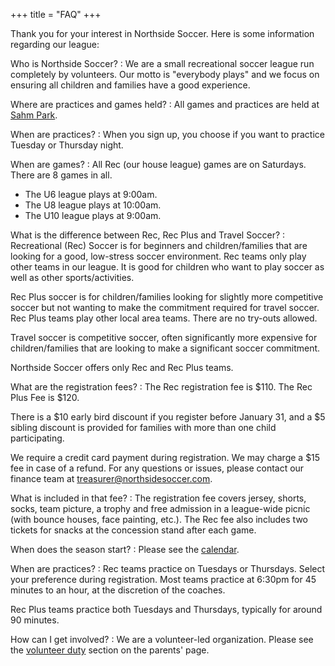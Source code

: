 +++
title = "FAQ"
+++

Thank you for your interest in Northside Soccer. Here is some
information regarding our league:

Who is Northside Soccer?
: We are a small recreational soccer league run completely by
  volunteers. Our motto is "everybody plays" and we focus on ensuring
  all children and families have a good experience.

Where are practices and games held?
: All games and practices are held at [Sahm Park].

When are practices?
: When you sign up, you choose if you want to practice Tuesday or
  Thursday night.

When are games?
: All Rec (our house league) games are on Saturdays. There are 8 games
  in all.

  * The U6 league plays at 9:00am.
  * The U8 league plays at 10:00am.
  * The U10 league plays at 9:00am.

What is the difference between Rec, Rec Plus and Travel Soccer?
: Recreational (Rec) Soccer is for beginners and children/families that
  are looking for a good, low-stress soccer environment. Rec teams only
  play other teams in our league. It is good for children who want to
  play soccer as well as other sports/activities. 

  Rec Plus soccer is for children/families looking for slightly more
  competitive soccer but not wanting to make the commitment required for
  travel soccer. Rec Plus teams play other local area teams. There are no
  try-outs allowed. 

  Travel soccer is competitive soccer, often significantly more
  expensive for children/families that are looking to make a significant
  soccer commitment. 

  Northside Soccer offers only Rec and Rec Plus teams.

What are the registration fees?
: The Rec registration fee is $110.  The Rec Plus Fee is $120.

  There is a $10 early bird discount if you register before January 31,
  and a $5 sibling discount is provided for families with more than one
  child participating.

  We require a credit card payment during registration.  We may charge
  a $15 fee in case of a refund.  For any questions or issues, please
  contact our finance team at treasurer@northsidesoccer.com.

What is included in that fee?
: The registration fee covers jersey, shorts, socks, team picture, a
  trophy and free admission in a league-wide picnic (with bounce houses,
  face painting, etc.).  The Rec fee also includes two tickets for snacks
  at the concession stand after each game.

When does the season start?
: Please see the [calendar].

When are practices?
: Rec teams practice on Tuesdays or Thursdays.  Select your preference
  during registration.  Most teams practice at 6:30pm for 45 minutes
  to an hour, at the discretion of the coaches.
  
  Rec Plus teams practice both Tuesdays and Thursdays, typically for
  around 90 minutes.

How can I get involved?
: We are a volunteer-led organization.  Please see the [volunteer duty]
  section on the parents' page.

[Sahm Park]: /find-us/
[calendar]: /calendar/
[volunteer duty]: /parents/#volunteer-duty
